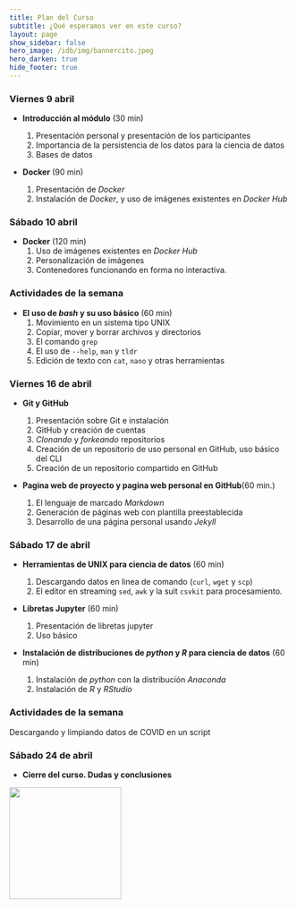 ```yaml
---
title: Plan del Curso
subtitle: ¿Qué esperamos ver en este curso?
layout: page
show_sidebar: false
hero_image: /idb/img/bannercito.jpeg 
hero_darken: true
hide_footer: true
---
```


### Viernes 9 abril

- **Introducción al módulo** (30 min)  
   1. Presentación personal y presentación de los participantes
   2. Importancia de la persistencia de los datos para la ciencia de datos
   3. Bases de datos
   
- **Docker** (90 min)
   1. Presentación de *Docker*
   2. Instalación de *Docker*, y uso de imágenes existentes en *Docker Hub*

### Sábado 10 abril

- **Docker** (120 min)
   1. Uso de imágenes existentes en *Docker Hub*
   2. Personalización de imágenes
   3. Contenedores funcionando en forma no interactiva.   

### Actividades de la semana 

- **El uso de *bash* y su uso básico** (60 min)
   1. Movimiento en un sistema tipo UNIX
   2. Copiar, mover y borrar archivos y directorios
   3. El comando `grep`
   4. El uso de `--help`, `man` y `tldr`
   5. Edición de texto con `cat`, `nano` y otras herramientas 

### Viernes 16 de abril

- **Git y GitHub** 
   1. Presentación sobre Git e instalación
   2. GitHub y creación de cuentas
   3. *Clonando* y *forkeando* repositorios
   4. Creación de un repositorio de uso personal en GitHub, uso básico del CLI
   5. Creación de un repositorio compartido en GitHub

- **Pagina web de proyecto y pagina web personal en GitHub**(60 min.)
   1. El lenguaje de marcado *Markdown*
   2. Generación de páginas web con plantilla preestablecida
   3. Desarrollo de una página personal usando *Jekyll* 

### Sábado 17 de abril

- **Herramientas de UNIX para ciencia de datos** (60 min)  
   1. Descargando datos en linea de comando (`curl`, `wget` y `scp`)
   2. El editor en streaming `sed`, `awk`  y la suit `csvkit` para procesamiento.
   
- **Libretas Jupyter** (60 min)  
   1. Presentación de libretas jupyter
   2. Uso básico

- **Instalación de distribuciones de *python* y *R* para ciencia de datos** (60 min)  
   1. Instalación de *python* con la distribución *Anaconda* 
   2. Instalación de *R* y *RStudio*

### Actividades de la semana

Descargando y limpiando datos de COVID en un script

### Sábado 24 de abril

- **Cierre del curso. Dudas y conclusiones**


<img src="/img/MCDLogo.png" width="200">
